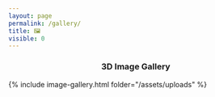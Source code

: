 ```yaml
---
layout: page
permalink: /gallery/
title: 🖼
visible: 0
---
```


### <center> 3D Image Gallery </center>

{% include image-gallery.html folder="/assets/uploads" %}